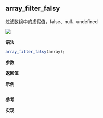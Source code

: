 ## array_filter_falsy

过滤数组中的虚假值，false、null、undefined

![](https://img.shields.io/badge/-Array-blue)

**语法**

```js
array_filter_falsy(array);
```

**参数**

**返回值**

**示例**

```js

```

**参考**

**实现**

<CodeSwitcher :languages="{ln:'Langnang',lo:'Lodash',un:'Underscore'}">
<template v-slot:ln>

</template>
<template v-slot:lo>

</template>
<template v-slot:un>

</template>
</CodeSwitcher>
